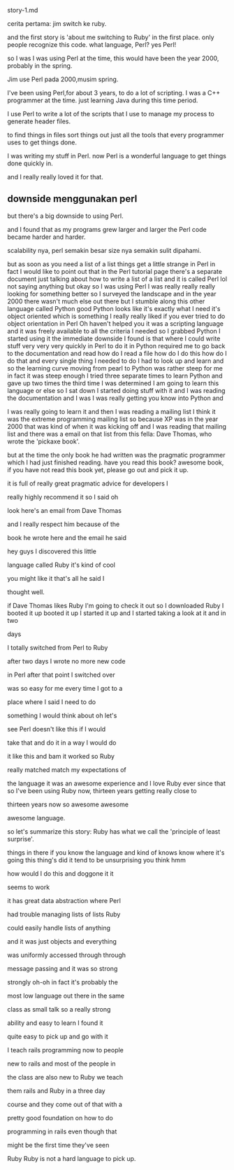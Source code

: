 story-1.md

cerita pertama: jim switch ke ruby.

and the first story is 'about me switching to Ruby' in the first place. 
only people recognize this code. what language, Perl? yes Perl!

so I was I was using Perl at the time, this would have been the year 2000, probably in the spring. 

Jim use Perl pada 2000,musim spring. 

I've been using Perl,for about 3 years, to do a lot of scripting. 
I was a C++ programmer at the time. 
just learning Java during this time period. 

I use Perl to write a lot of the scripts that I use to manage my process to generate header files.

to find things in files sort things out just all the tools that every programmer uses to get things done.

I was writing my stuff in Perl. 
now Perl is a wonderful language to get things done quickly in. 

and I really really loved it for that.

## downside menggunakan perl
but there's a big downside to using Perl.

and I found that as my programs grew larger and larger
the Perl code became harder and harder.

scalability nya, perl semakin besar size nya semakin sulit dipahami.

but as soon as you need a list of
a list things get a little strange in  Perl in fact I would like to point out  that in the Perl tutorial page there's a  separate document just talking about how  to write a list of a list and it is  called Perl lol not saying anything but  okay so I was using Perl I was really  really really looking for something  better so I surveyed the landscape and  in the year 2000 there wasn't much else  out there but I stumble along this other  language called Python good Python looks  like it's exactly what I need it's  object oriented which is something I  really really liked if you ever tried to  do object orientation in Perl Oh haven't  helped you it was a scripting language  and it was freely available to all the  criteria I needed so I grabbed Python I  started using it the immediate downside  I found is that where I could write  stuff very very very quickly in Perl to  do it in Python required me to go back  to the documentation and read how do I  read a file how do I do this how do I do  that and every single thing I needed to  do I had to look up and learn and so the  learning curve moving from pearl to  Python was rather steep for me in fact  it was steep enough I tried three  separate times to learn Python and gave  up two times the third time I was  determined I am going to learn this  language or else so I sat down I started  doing stuff with it and I was reading  the documentation and I was I was really  getting you know into Python and 

I was really going to learn it and then I was reading a mailing list I think it was the extreme programming mailing list so
because XP was
in the year 2000 that was kind of when
it was kicking off and I was reading
that mailing list and there was a email
on that list from this fella: Dave Thomas, 
who wrote the 'pickaxe book'.

but at the time the only book he had written was the pragmatic programmer
which I had just finished reading. 
have you read this book? 
awesome book, if you have not read this book yet, 
please go out and pick it up.

it is full of really
great pragmatic advice for developers I

really highly recommend it so I said oh

look here's an email from Dave Thomas

and I really respect him because of the

book he wrote here and the email he said

hey guys I discovered this little

language called Ruby it's kind of cool

you might like it that's all he said I

thought well. 

if Dave Thomas likes Ruby I'm going to check it out
so I downloaded Ruby I booted it up
booted it up I started it up and I
started taking a look at it and in two

days

I totally switched from Perl to Ruby

after two days I wrote no more new code

in Perl after that point I switched over

was so easy for me every time I got to a

place where I said I need to do

something I would think about oh let's

see Perl doesn't like this if I would

take that and do it in a way I would do

it like this and bam it worked so Ruby

really matched match my expectations of

the language it was an awesome experience and I love Ruby ever since
that so I've been using Ruby now, thirteen years getting really close to

thirteen years now so awesome awesome

awesome language. 

so let's summarize this story: 
Ruby has what we call the 'principle of least surprise'.

things in there if you know the language and kind of knows know where it's going this thing's did it
tend to be unsurprising you think hmm

how would I do this and doggone it it

seems to work

it has great data abstraction where Perl

had trouble managing lists of lists Ruby

could easily handle lists of anything

and it was just objects and everything

was uniformly accessed through through

message passing and it was so strong

strongly oh-oh in fact it's probably the

most low language out there in the same

class as small talk so a really strong

ability and easy to learn I found it

quite easy to pick up and go with it

I teach rails programming now to people

new to rails and most of the people in

the class are also new to Ruby we teach

them rails and Ruby in a three day

course and they come out of that with a

pretty good foundation on how to do

programming in rails even though that

might be the first time they've seen

Ruby Ruby is not a hard language to pick up.


